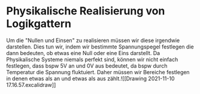 # Physikalische Realisierung von Logikgattern
Um die "Nullen und Einsen" zu realisieren müssen wir diese irgendwie darstellen. Dies tun wir, indem wir bestimmte Spannungspegel festlegen die dann bedeuten, ob etwas eine Null oder eine Eins darstellt.
Da Physikalische Systeme niemals perfekt sind, können wir nicht einfach festlegen, dass bspw 5V an und 0V aus bedeutet, da bspw durch Temperatur die Spannung fluktuiert.
Daher müssen wir Bereiche festlegen in denen etwas als an und etwas als aus zählt.![[Drawing 2021-11-10 17.16.57.excalidraw]]